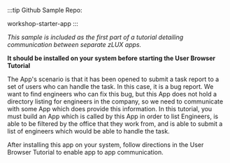 <?xml version="1.0" encoding="UTF-8"?><?workdir /opt/dita-ot/out/.tmp?><?workdir-uri file:/opt/dita-ot/out/.tmp/?><?path2project ../../?><?path2project-uri ../../?><?path2rootmap-uri ../../?><topic xmlns:ditaarch="http://dita.oasis-open.org/architecture/2005/" xmlns:dita-ot="http://dita-ot.sourceforge.net/ns/201007/dita-ot" class="- topic/topic " ditaarch:DITAArchVersion="1.2" domains="(topic hi-d) (topic ut-d) (topic indexing-d) (topic hazard-d) (topic abbrev-d) (topic pr-d) (topic sw-d) (topic ui-d)" id="user-database-browser-starter-app" xtrf="file:/opt/dita-ot/data/extend/extend-desktop/zlux-workshop-starter-app.md" xtrc="topic:1;182:3"><title class="- topic/title " xtrf="file:/opt/dita-ot/data/extend/extend-desktop/zlux-workshop-starter-app.md" xtrc="title:1;182:3">User Database Browser Starter App</title><body class="- topic/body " xtrf="file:/opt/dita-ot/data/extend/extend-desktop/zlux-workshop-starter-app.md" xtrc="body:1;182:3"><p class="- topic/p " xtrf="file:/opt/dita-ot/data/extend/extend-desktop/zlux-workshop-starter-app.md" xtrc="p:1;182:3">:::tip Github Sample Repo:
<xref class="- topic/xref " href="https://github.com/zowe/workshop-starter-app" format="html" scope="external" xtrf="file:/opt/dita-ot/data/extend/extend-desktop/zlux-workshop-starter-app.md" xtrc="xref:1;182:3">workshop-starter-app</xref>
:::</p><p class="- topic/p " xtrf="file:/opt/dita-ot/data/extend/extend-desktop/zlux-workshop-starter-app.md" xtrc="p:2;182:3"><i class="+ topic/ph hi-d/i " xtrf="file:/opt/dita-ot/data/extend/extend-desktop/zlux-workshop-starter-app.md" xtrc="i:1;182:3">This sample is included as the first part of a tutorial detailing communication between separate zLUX apps.</i></p><p class="- topic/p " xtrf="file:/opt/dita-ot/data/extend/extend-desktop/zlux-workshop-starter-app.md" xtrc="p:3;182:3"><b class="+ topic/ph hi-d/b " xtrf="file:/opt/dita-ot/data/extend/extend-desktop/zlux-workshop-starter-app.md" xtrc="b:1;182:3">It should be installed on your system before starting the <xref class="- topic/xref " href="de8f559fa296c395ed5e974f5cd4629f3e6b5081.md" dita-ot:orig-format="markdown" format="dita" xtrf="file:/opt/dita-ot/data/extend/extend-desktop/zlux-workshop-starter-app.md" xtrc="xref:2;182:3">User Browser Tutorial</xref></b></p><p class="- topic/p " xtrf="file:/opt/dita-ot/data/extend/extend-desktop/zlux-workshop-starter-app.md" xtrc="p:4;182:3">The App's scenario is that it has been opened to submit a task report to a set of users who can handle the task.
In this case, it is a bug report. We want to find engineers who can fix this bug, but this App does not hold a directory listing for engineers in the company, so we need to communicate with some App which does provide this information.
In this tutorial, you must build an App which is called by this App in order to list Engineers, is able to be filtered by the office that they work from, and is able to submit a list of engineers which would be able to handle the task.</p><p class="- topic/p " xtrf="file:/opt/dita-ot/data/extend/extend-desktop/zlux-workshop-starter-app.md" xtrc="p:5;182:3">After installing this app on your system, follow directions in the <xref class="- topic/xref " href="de8f559fa296c395ed5e974f5cd4629f3e6b5081.md" dita-ot:orig-format="markdown" format="dita" xtrf="file:/opt/dita-ot/data/extend/extend-desktop/zlux-workshop-starter-app.md" xtrc="xref:3;182:3">User Browser Tutorial</xref> to enable app to app communication.</p></body></topic>